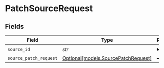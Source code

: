 # PatchSourceRequest


## Fields

| Field                                                                  | Type                                                                   | Required                                                               | Description                                                            |
| ---------------------------------------------------------------------- | ---------------------------------------------------------------------- | ---------------------------------------------------------------------- | ---------------------------------------------------------------------- |
| `source_id`                                                            | *str*                                                                  | :heavy_check_mark:                                                     | N/A                                                                    |
| `source_patch_request`                                                 | [Optional[models.SourcePatchRequest]](../models/sourcepatchrequest.md) | :heavy_minus_sign:                                                     | N/A                                                                    |